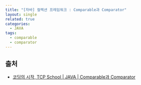 ```yaml
---
title: "[자바] 컬렉션 프레임워크 : Comparable과 Comparator"
layout: single
related: true
categories:
  - JAVA
tags:
  - comparable
  - comparator
---
```


## 


## 출처
- [코딩의 시작, TCP School \| JAVA \| Comparable과 Comparator](https://www.tcpschool.com/java/java_collectionFramework_comparable)
